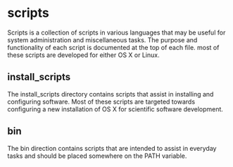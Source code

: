 # scripts

Scripts is a collection of scripts in various languages that may be useful for
system administration and miscellaneous tasks. The purpose and functionality of
each script is documented at the top of each file. most of these scripts are
developed for either OS X or Linux.

## install_scripts
The install_scripts directory contains scripts that assist in installing and
configuring software. Most of these scripts are targeted towards configuring
a new installation of OS X for scientific software development.

## bin
The bin direction contains scripts that are intended to assist in everyday tasks and should be placed somewhere on the PATH variable.